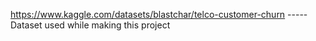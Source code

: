 https://www.kaggle.com/datasets/blastchar/telco-customer-churn ----- Dataset used while making this project
